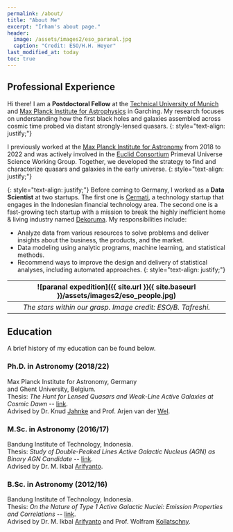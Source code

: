 ```yaml
---
permalink: /about/
title: "About Me"
excerpt: "Irham's about page."
header:
  image: /assets/images2/eso_paranal.jpg
  caption: "Credit: ESO/H.H. Heyer"
last_modified_at: today
toc: true
---
```


## Professional Experience

Hi there! I am a **Postdoctoral Fellow** at the [Technical University of Munich](https://www.tum.de/en/) and [Max Planck Institute for Astrophysics](https://www.mpa-garching.mpg.de/) in Garching.
My research focuses on understanding how the first black holes and galaxies assembled across cosmic time probed via distant strongly-lensed quasars.
{: style="text-align: justify;"}

I previously worked at the [Max Planck Institute for Astronomy](http://www.mpia.de/en) from 2018 to 2022 and was actively involved in the [Euclid Consortium](https://www.euclid-ec.org/) Primeval Universe Science Working Group. 
Together, we developed the strategy to find and characterize quasars and galaxies in the early universe.
{: style="text-align: justify;"}

{: style="text-align: justify;"}
Before coming to Germany, I worked as a **Data Scientist** at two startups. The first one is [Cermati](https://www.cermati.com/tentang-cermati), a technology startup that engages in the Indonesian financial technology area. The second one is a fast-growing tech startup with a mission to break the highly inefficient home & living industry named [Dekoruma](https://www.dekoruma.com/artikel/2650/about-us). My responsibilities include:
* Analyze data from various resources to solve problems and deliver insights about the business, the products, and the market.
* Data modeling using analytic programs, machine learning, and statistical methods.
* Recommend ways to improve the design and delivery of statistical analyses, including automated approaches.
{: style="text-align: justify;"}

| ![paranal expedition]({{ site.url }}{{ site.baseurl }}/assets/images2/eso_people.jpg) | 
|:--:| 
| *The stars within our grasp. Image credit: ESO/B. Tafreshi.* |


## Education
A brief history of my education can be found below.

### Ph.D. in Astronomy (2018/22)
Max Planck Institute for Astronomy, Germany \
and Ghent University, Belgium. \
Thesis: *The Hunt for Lensed Quasars and Weak-Line Active Galaxies at Cosmic Dawn* -- [link](https://www.researchgate.net/publication/361486613_The_Hunt_for_Quasars_at_Cosmic_Dawn_Insights_into_Redshift_6_Weak-Line_Active_Galaxies_and_Deep_Learning_for_Discovering_Lensed_Sources). \
Advised by Dr. Knud [Jahnke](https://www.mpia.de/homes/jahnke/) and Prof. Arjen van der [Wel](https://users.ugent.be/~avdrwel/).

### M.Sc. in Astronomy (2016/17)
Bandung Institute of Technology, Indonesia. \
Thesis: *Study of Double-Peaked Lines Active Galactic Nucleus (AGN) as Binary AGN Candidate* -- [link](https://www.researchgate.net/publication/320056967_Study_of_Double-Peaked_Emission_Lines_AGN_as_Binary_AGN_Candidate). \
Advised by Dr. M. Ikbal [Arifyanto](https://www.itb.ac.id/staff/view/mochamad-ikbal-arifyanto-see).

### B.Sc. in Astronomy (2012/16)
Bandung Institute of Technology, Indonesia. \
Thesis: *On the Nature of Type 1 Active Galactic Nuclei: Emission Properties and Correlations* -- [link](https://www.researchgate.net/publication/306344484_On_the_Nature_of_Type_1_AGN_Emission_Properties_and_Correlations). \
Advised by Dr. M. Ikbal [Arifyanto](https://www.itb.ac.id/staff/view/mochamad-ikbal-arifyanto-see) and Prof. Wolfram [Kollatschny](https://www.astro.physik.uni-goettingen.de/~wkollat/).

